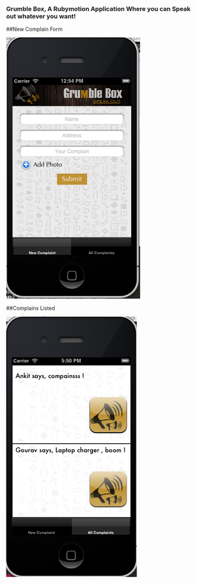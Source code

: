 ### Grumble Box, A Rubymotion Application Where you can Speak out whatever you want!

##New Complain Form

![image](https://github.com/ankit8898/GrumbleBox/raw/master/resources/screenshot.png)

##Complains Listed

![image2](https://github.com/ankit8898/GrumbleBox/raw/master/resources/screenshot2.png)